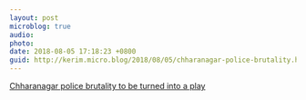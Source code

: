 ```yaml
---
layout: post
microblog: true
audio: 
photo: 
date: 2018-08-05 17:18:23 +0800
guid: http://kerim.micro.blog/2018/08/05/chharanagar-police-brutality.html
---
```

[Chharanagar police brutality to be turned into a play](https://mumbaimirror.indiatimes.com/others/sunday-read/that-night-of-26-july/articleshow/65275853.cms)
